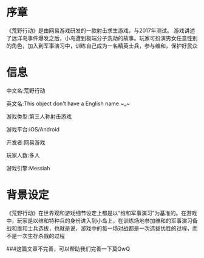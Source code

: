 # 序章
《荒野行动》是由网易游戏研发的一款射击求生游戏，与2017年测试。
游戏讲述了远洋岛事件爆发之后，小岛遭到极端分子洗劫的故事。玩家可扮演男女任意性别的角色，加入到军事演习中，训练自己成为一名精英士兵，参与维和，保护好民众
# 信息
中文名:荒野行动

英文名:This object don't have a English name ~_~

游戏类型:第三人称射击游戏

游戏平台:iOS/Android

开发者:网易游戏

玩家人数:多人

游戏引擎:Messiah

# 背景设定
《荒野行动》在世界观和游戏细节设定上都是以“维和军事演习”为基准的。在游戏中，玩家是以维和特种兵的身份进入到小岛上，在训练场地参加维和的军事演习备战和维和士兵选拔，也就是说，游戏中的每一场对战都是一次选拔优胜的过程，而不是一次生存杀戮的过程

###这篇文章不完善，可以帮助我们完善一下莫QwQ
